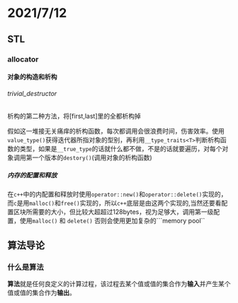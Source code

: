 # 2021/7/12

## STL

### allocator

#### 对象的构造和析构

###### trivial_destructor
析构的第二种方法，将[first,last]里的全都析构掉

假如这一堆接无关痛痒的析构函数，每次都调用会很浪费时间，伤害效率。使用```value_type()```获得迭代器所指对象的型别，再利用```__type_traits<T>```判断析构函数的类型，如果是```__true_type```的话就什么都不做，不是的话就要遍历，对每个对象调用第一个版本的```destory()```(调用对象的析构函数)

##### 内存的配置和释放

在```c++```中的内配置和释放时使用```operator::new()```和```operator::delete()```实现的，而```c```是用```malloc()```和```free()```实现的，所以```c++```底层是由这两个实现的,当然还要看配置区块所需要的大小，但比较大超超过128bytes，视为足够大，调用第一级配置，使用```malloc()``` 和 ```delete()``` 否则会使用更加复杂的```memory pool``

## 算法导论

### 什么是算法

**算法**就是任何良定义的计算过程，该过程去某个值或值的集合作为**输入**并产生某个值或值的集合作为**输出**。

### 